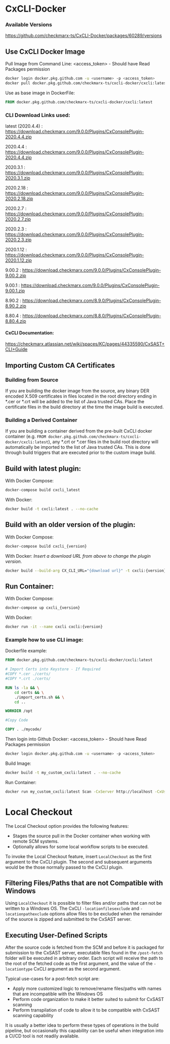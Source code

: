 # CxCLI-Docker
### Available Versions

https://github.com/checkmarx-ts/CxCLI-Docker/packages/60289/versions

## Use CxCLI Docker Image

Pull Image from Command Line:
<access_token> - Should have Read Packages permission
```sh
docker login docker.pkg.github.com -u <username> -p <access_token>
docker pull docker.pkg.github.com/checkmarx-ts/cxcli-docker/cxcli:latest
```

Use as base image in DockerFile:
```Dockerfile
FROM docker.pkg.github.com/checkmarx-ts/cxcli-docker/cxcli:latest
```

### CLI Download Links used:
latest (2020.4.4) : https://download.checkmarx.com/9.0.0/Plugins/CxConsolePlugin-2020.4.4.zip

2020.4.4 : https://download.checkmarx.com/9.0.0/Plugins/CxConsolePlugin-2020.4.4.zip

2020.3.1 : https://download.checkmarx.com/9.0.0/Plugins/CxConsolePlugin-2020.3.1.zip

2020.2.18 : https://download.checkmarx.com/9.0.0/Plugins/CxConsolePlugin-2020.2.18.zip

2020.2.7 : https://download.checkmarx.com/9.0.0/Plugins/CxConsolePlugin-2020.2.7.zip

2020.2.3 : https://download.checkmarx.com/9.0.0/Plugins/CxConsolePlugin-2020.2.3.zip

2020.1.12 : https://download.checkmarx.com/9.0.0/Plugins/CxConsolePlugin-2020.1.12.zip

9.00.2 : https://download.checkmarx.com/9.0.0/Plugins/CxConsolePlugin-9.00.2.zip

9.00.1 : https://download.checkmarx.com/9.0.0/Plugins/CxConsolePlugin-9.00.1.zip

8.90.2 : https://download.checkmarx.com/8.9.0/Plugins/CxConsolePlugin-8.90.2.zip

8.80.4 : https://download.checkmarx.com/8.8.0/Plugins/CxConsolePlugin-8.80.4.zip

#### CxCLI Documentation: 

https://checkmarx.atlassian.net/wiki/spaces/KC/pages/44335590/CxSAST+CLI+Guide


## Importing Custom CA Certificates


### Building from Source

If you are building the docker image from the source, any binary DER encoded X.509 certificates in files located in the root directory ending in *.cer or *.crt will be added to the list of Java trusted CAs.  Place the certificate files in the build directory at the time the image build is executed.

### Building a Derived Container

If you are building a container derived from the pre-built CxCLI docker container (e.g. `FROM docker.pkg.github.com/checkmarx-ts/cxcli-docker/cxcli:latest`), any *.crt or *.cer files in the build root directory will automatically be imported to the list of Java trusted CAs.  This is done through build triggers that are executed prior to the custom image build.


## Build with latest plugin:

With Docker Compose:
```sh
docker-compose build cxcli_latest
```

With Docker:

```sh
docker build -t cxcli:latest . --no-cache
```

## Build with an older version of the plugin:
With Docker Compose:
```sh
docker-compose build cxcli_{version}
```

With Docker:
*Insert a download URL from above to change the plugin version.*

```sh
docker build --build-arg CX_CLI_URL="{download url}" -t cxcli:{version} . --no-cache
```

## Run Container:
With Docker Compose:
```sh
docker-compose up cxcli_{version}
```

With Docker:
```sh
docker run -it --name cxcli cxcli:{version}
```

### Example how to use CLI image:

Dockerfile example:
```dockerfile
FROM docker.pkg.github.com/checkmarx-ts/cxcli-docker/cxcli:latest

# Import Certs into Keystore - If Required
#COPY *.cer ./certs/
#COPY *.crt ./certs/

RUN ls -la && \
    cd certs && \
    ./import_certs.sh && \
    cd ..

WORKDIR /opt

#Copy Code

COPY . ./mycode/
```

Then login into Github Docker:
<access_token> - Should have Read Packages permission
```sh
docker login docker.pkg.github.com -u <username> -p <access_token>
```

Build Image:
```sh
docker build -t my_custom_cxcli:latest . --no-cache
```

Run Container:
```sh
docker run my_custom_cxcli:latest Scan -CxServer http://localhost -CxUser admin@cx -CxPassword password -ProjectName /CxServer/SP/Company/Team/myproject -LocationType folder -LocationPath ./mycode -Log log.log -v
```

# Local Checkout

The Local Checkout option provides the following features:

* Stages the source pull in the Docker container when working with remote SCM systems.
* Optionally allows for some local workflow scripts to be executed.

To invoke the Local Checkout feature, insert `LocalCheckout` as the first argument to the CxCLI plugin.  The second and subsequent arguments would be the those normally passed to the CxCLI plugin.

## Filtering Files/Paths that are not Compatible with Windows

Using `LocalCheckout` it is possible to filter files and/or paths that can not be written to a Windows OS.  The CxCLI `-locationfilesexclude` and `-locationpathexclude` options allow
files to be excluded when the remainder of the source is zipped and submitted to the CxSAST server.

## Executing User-Defined Scripts

After the source code is fetched from the SCM and before it is packaged for submission to the CxSAST server, executable files found in the `/post-fetch` folder will be executed in
arbitrary order.  Each script will receive the path to the root of the fetched code as the first argument, and the value of the `-locationtype` CxCLI argument as the second argument.

Typical use-cases for a post-fetch script are:

* Apply more customized logic to remove/rename files/paths with names that are incompatible with the Windows OS
* Perform code organization to make it better suited to submit for CxSAST scanning
* Perform transpilation of code to allow it to be compatible with CxSAST scanning capability

It is usually a better idea to perform these types of operations in the build pipeline, but occasionally this capability can be useful when integration into a CI/CD tool is not readily available.
